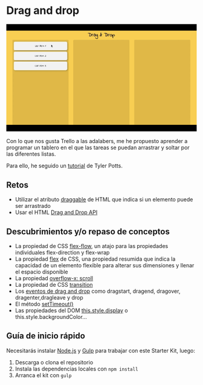 # Drag and drop

![Demo](https://github.com/sandrusmb/drag-and-drop/blob/master/images/dragAndDropRRSS.gif)

Con lo que nos gusta Trello a las adalabers, me he propuesto aprender a programar un tablero en el que las tareas se puedan arrastrar y soltar por las diferentes listas.

Para ello, he seguido un [tutorial](https://www.youtube.com/watch?v=tZ45HZAkbLc) de Tyler Potts.

## Retos

- Utilizar el atributo [draggable](https://developer.mozilla.org/es/docs/Web/HTML/Atributos_Globales/draggable) de HTML que indica si un elemento puede ser arrastrado
- Usar el HTML [Drag and Drop API](https://www.w3schools.com/html/html5_draganddrop.asp)

## Descubrimientos y/o repaso de conceptos

- La propiedad de CSS [flex-flow](https://developer.mozilla.org/es/docs/Web/CSS/flex-flow), un atajo para las propiedades individuales flex-direction y flex-wrap
- La propiedad [flex](https://developer.mozilla.org/es/docs/Web/CSS/flex) de CSS, una propiedad resumida que indica la capacidad de un elemento flexible para alterar sus dimensiones y llenar el espacio disponible
- La propiedad [overflow-x: scroll](https://developer.mozilla.org/es/docs/Web/CSS/overflow)
- La propiedad de CSS [transition](https://css-tricks.com/almanac/properties/t/transition/)
- Los [eventos de drag and drop](https://www.desarrollolibre.net/blog/html/el-drag-and-drop-en-html5-javascript#.XjrjjRNKjpI) como dragstart, dragend, dragover, dragenter,dragleave y drop
- El método [setTimeout()](https://developer.mozilla.org/es/docs/Web/API/WindowTimers/setTimeout)
- Las propiedades del DOM [this.style.display](https://www.w3schools.com/jsref/prop_style_display.asp) o this.style.backgroundColor...

## Guía de inicio rápido

Necesitarás instalar [Node.js](https://nodejs.org/) y [Gulp](https://gulpjs.com) para trabajar con este Starter Kit, luego:

1. Descarga o clona el repositorio
2. Instala las dependencias locales con `npm install`
3. Arranca el kit con `gulp`
